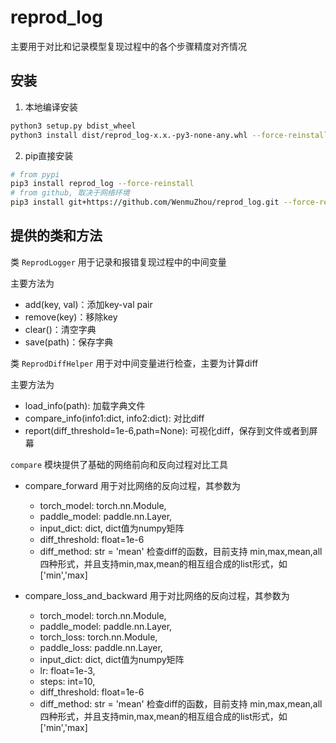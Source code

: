 # reprod_log

主要用于对比和记录模型复现过程中的各个步骤精度对齐情况
## 安装

1. 本地编译安装
```bash
python3 setup.py bdist_wheel
python3 install dist/reprod_log-x.x.-py3-none-any.whl --force-reinstall
```

2. pip直接安装
```bash
# from pypi
pip3 install reprod_log --force-reinstall
# from github, 取决于网络环境
pip3 install git+https://github.com/WenmuZhou/reprod_log.git --force-reinstall
```
## 提供的类和方法

类 `ReprodLogger` 用于记录和报错复现过程中的中间变量

主要方法为

* add(key, val)：添加key-val pair
* remove(key)：移除key
* clear()：清空字典
* save(path)：保存字典

类 `ReprodDiffHelper` 用于对中间变量进行检查，主要为计算diff

主要方法为

* load_info(path): 加载字典文件
* compare_info(info1:dict, info2:dict): 对比diff
* report(diff_threshold=1e-6,path=None): 可视化diff，保存到文件或者到屏幕

`compare` 模块提供了基础的网络前向和反向过程对比工具

* compare_forward 用于对比网络的反向过程，其参数为
  * torch_model: torch.nn.Module,
  * paddle_model: paddle.nn.Layer,
  * input_dict: dict, dict值为numpy矩阵
  * diff_threshold: float=1e-6
  * diff_method: str = 'mean' 检查diff的函数，目前支持 min,max,mean,all四种形式，并且支持min,max,mean的相互组合成的list形式，如['min','max]

* compare_loss_and_backward 用于对比网络的反向过程，其参数为
  * torch_model: torch.nn.Module,
  * paddle_model: paddle.nn.Layer,
  * torch_loss: torch.nn.Module,
  * paddle_loss: paddle.nn.Layer,
  * input_dict: dict, dict值为numpy矩阵
  * lr: float=1e-3,
  * steps: int=10,
  * diff_threshold: float=1e-6
  * diff_method: str = 'mean' 检查diff的函数，目前支持 min,max,mean,all四种形式，并且支持min,max,mean的相互组合成的list形式，如['min','max]
